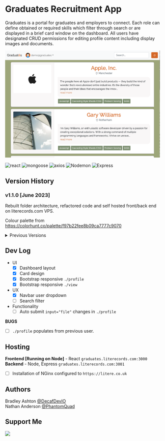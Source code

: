# Graduates Recruitment App

Graduates is a portal for graduates and employers to connect. Each role can define obtained or required skills which filter through search or are displayed in a brief card window on the dashboard. All users have designated CRUD permissions for editing profile content including display images and documents.   

![Graduates Dashboard](src/img/245840953-631717ff-bd26-46b8-9775-f29cccc53c59.png)


![react](https://img.shields.io/badge/React-17.0.1-orange?style=flat-square&logo=react)
![mongoose](https://img.shields.io/badge/Mongoose-6.2.8-orange?style=flat-square&logo=mongodb)
![axios](https://img.shields.io/badge/Axios-0.19.2-orange?style=flat-square&logo=axios)
![Nodemon](https://img.shields.io/badge/Nodemon-2.0.4-blue?style=flat-square&logo=nodemon)
![Express](https://img.shields.io/badge/Express-4.17.3-blue?style=flat-square&logo=express)

## Version History

### v1.1.0 [June 2023]
Rebuilt folder architecture, refactored code and self hosted front/back end on literecords.com VPS.   

Colour palette from https://colorhunt.co/palette/f97b22fee8b09ca7777c9070   

<details><summary>Previous Versions</summary>

### [v1.1.0](https://github.com/decafdevio/graduates/releases/tag/v1.1.0) [May 2023]
Improved layout and fixed mobile-view responsiveness with Bootstrap CSS library. Hosted front/back end with literecords.com VPS.    

![Graduates Dashboard](src/img/242060720-7f0323e1-c63d-4feb-80c8-d4ecb5772e8c.png)


### v1.0.0 [Aug 2022]
Graduates recruitment app was created as part of a pair-programming exercise following agile project management methods with Jira and Slack for communication. It was built with React framework and a Node, Express backend with MongoDB (MERN stack). The original layout used rows of 3 column cards designed to display only the most necessary user information.   

![Graduates Dashboard](src/img/240598841-7e269edd-3bd7-4543-9d5f-def9c3786dff.png)

</details>

## Dev Log
* UI
  - [x] Dashboard layout
  - [x] Card design
  - [x] Bootstrap responsive `./profile`
  - [x] Bootstrap responsive `./view`
* UX
  - [x] Navbar user dropdown
  - [ ] Search filter
* Functionality
  - [ ] Auto submit `input="file"` changes in `./profile`

__BUGS__
  - [ ] `./profile` populates from previous user.

## Hosting
__Frontend [Running on Node]__ - React `graduates.literecords.com:3000`   
__Backend__ - Node, Express `graduates.literecords.com:3001`

  - [ ] Installation of NGinx configured to `https://litere.co.uk`

## Authors
Bradley Ashton [@DecafDevIO](https://github.com/decafdevio)   
Nathan Anderson [@PhantomQuad](https://github.com/PhantomQuad)

## Support Me
<a href="https://www.buymeacoffee.com/decafdevio"><img src="https://cdn.buymeacoffee.com/buttons/v2/default-yellow.png" width="200" /></a>
